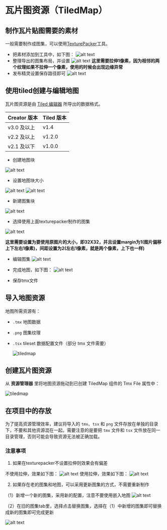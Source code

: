 # 瓦片图资源（TiledMap）
## 制作瓦片贴图需要的素材
一般需要制作成图集，可以使用[TexturePacker](https://www.codeandweb.com/texturepacker)工具。
- 把素材添加到工具中，如下图：
![alt text](tiledmap/image.png)
- 整理导出的图集布局，并设置
![alt text](tiledmap/image-14.png)
**这里需要拉伸1像素，因为相邻的两个纹理如果不拉伸一个像素，使用的时候会出现边缘异常**
- 发布精灵设置保存路径即可
![alt text](tiledmap/image-2.png)

## 使用tiled创建与编辑地图
瓦片图资源是由 [Tiled 编辑器](https://www.mapeditor.org/) 所导出的数据格式。

| Creator 版本  | Tiled 版本 |
| :----------  | :-------- |
| v3.0 及以上   | v1.4   |
| v2.2 及以上   | v1.2.0 |
| v2.1 及以下   | v1.0.0 |

- 创建地图块

![alt text](tiledmap/image-3.png)
- 设置地图块大小

![alt text](tiledmap/image-4.png)
![alt text](tiledmap/image-5.png)

- 新建图集块

![alt text](tiledmap/image-6.png)

- 选择使用上面texturepacker制作的图集

![alt text](tiledmap/image-8.png)


**这里需要设置为要使用原图片的大小，即32X32，并且设置margin为1(图片偏移上下左右1像素)，间距设置为2(左右1像素，就是两个像素，上下也一样)**

- 编辑图集
![alt text](tiledmap/image-9.png)

- 完成地图，如下图：
![alt text](tiledmap/image-12.png)

- 保存tmx文件


## 导入地图资源

地图所需资源有：

- `.tmx` 地图数据
- `.png` 图集纹理
- `.tsx` tileset 数据配置文件（部分 tmx 文件需要）

    ![tiledmap](tiledmap/import.png)

## 创建瓦片图资源

从 **资源管理器** 里将地图资源拖动到已创建 TiledMap 组件的 Tmx File 属性中：

![tiledmap](tiledmap/set_asset.png)

## 在项目中的存放

为了提高资源管理效率，建议将导入的 `tmx`、`tsx` 和 `png` 文件存放在单独的目录下，不要和其他资源混在一起。需要注意的是要把 `tmx` 文件和 `tsx` 文件放在同一目录管理，否则可能会导致资源无法被正确加载。

### 注意事项
1. 如果在texturepacker不设置拉伸则效果会有偏差

不使用拉伸，效果如下图：
![alt text](tiledmap/image-15.png)
使用拉伸，效果如下图：
![alt text](tiledmap/image-16.png)

2. 如果存在老的图集和地图，可以采用更新图集的方式，不需要重新制作

（1）新增一个新的图集，采用新的配置，注意不要使用嵌入地图
![alt text](tiledmap/image-1.png)

（2）在旧的图集tab里，选择点击替换图集，选择在（1）中新增的图集即可替换成新的图集即可完成更新

![alt text](tiledmap/image-7.png)